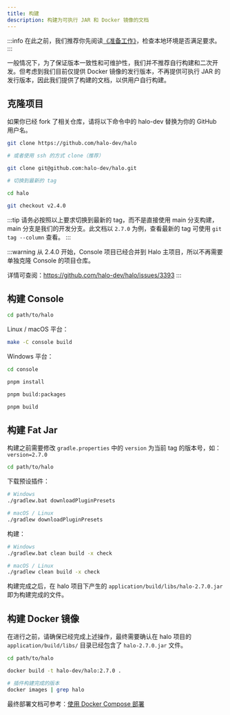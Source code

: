 ```yaml
---
title: 构建
description: 构建为可执行 JAR 和 Docker 镜像的文档
---
```


:::info
在此之前，我们推荐你先阅读[《准备工作》](./prepare)，检查本地环境是否满足要求。
:::

一般情况下，为了保证版本一致性和可维护性，我们并不推荐自行构建和二次开发。但考虑到我们目前仅提供 Docker 镜像的发行版本，不再提供可执行 JAR 的发行版本，因此我们提供了构建的文档，以供用户自行构建。

## 克隆项目

如果你已经 fork 了相关仓库，请将以下命令中的 halo-dev 替换为你的 GitHub 用户名。

```bash
git clone https://github.com/halo-dev/halo

# 或者使用 ssh 的方式 clone（推荐）

git clone git@github.com:halo-dev/halo.git

# 切换到最新的 tag

cd halo

git checkout v2.4.0
```

:::tip
请务必按照以上要求切换到最新的 tag，而不是直接使用 main 分支构建，main 分支是我们的开发分支。此文档以 `2.7.0` 为例，查看最新的 tag 可使用 `git tag --column` 查看。
:::

:::warning
从 2.4.0 开始，Console 项目已经合并到 Halo 主项目，所以不再需要单独克隆 Console 的项目仓库。

详情可查阅：<https://github.com/halo-dev/halo/issues/3393>
:::

## 构建 Console

```bash
cd path/to/halo
```

Linux / macOS 平台：

```bash
make -C console build
```

Windows 平台：

```bash
cd console

pnpm install

pnpm build:packages

pnpm build
```

## 构建 Fat Jar

构建之前需要修改 `gradle.properties` 中的 `version` 为当前 tag 的版本号，如：`version=2.7.0`

```bash
cd path/to/halo
```

下载预设插件：

```bash
# Windows
./gradlew.bat downloadPluginPresets

# macOS / Linux
./gradlew downloadPluginPresets
```

构建：

```bash
# Windows
./gradlew.bat clean build -x check

# macOS / Linux
./gradlew clean build -x check
```

构建完成之后，在 halo 项目下产生的 `application/build/libs/halo-2.7.0.jar` 即为构建完成的文件。

## 构建 Docker 镜像

在进行之前，请确保已经完成上述操作，最终需要确认在 halo 项目的 `application/build/libs/` 目录已经包含了 `halo-2.7.0.jar` 文件。

```bash
cd path/to/halo
```

```bash
docker build -t halo-dev/halo:2.7.0 .
```

```bash
# 插件构建完成的版本
docker images | grep halo
```

最终部署文档可参考：[使用 Docker Compose 部署](../../getting-started/install/docker-compose.md)
